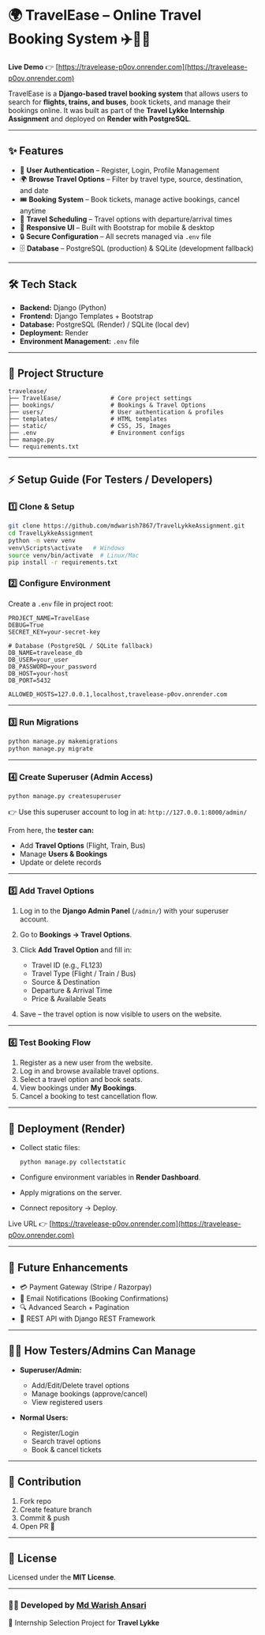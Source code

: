 # 🌍 TravelEase – Online Travel Booking System ✈️🚆🚌

**Live Demo** 👉 [https://travelease-p0ov.onrender.com](https://travelease-p0ov.onrender.com)

TravelEase is a **Django-based travel booking system** that allows users to search for **flights, trains, and buses**, book tickets, and manage their bookings online.
It was built as part of the **Travel Lykke Internship Assignment** and deployed on **Render with PostgreSQL**.

---

## ✨ Features

- 🔑 **User Authentication** – Register, Login, Profile Management
- 🌍 **Browse Travel Options** – Filter by travel type, source, destination, and date
- 🎟️ **Booking System** – Book tickets, manage active bookings, cancel anytime
- 📅 **Travel Scheduling** – Travel options with departure/arrival times
- 📱 **Responsive UI** – Built with Bootstrap for mobile & desktop
- 🔒 **Secure Configuration** – All secrets managed via `.env` file
- 🗄️ **Database** – PostgreSQL (production) & SQLite (development fallback)

---

## 🛠 Tech Stack

- **Backend:** Django (Python)
- **Frontend:** Django Templates + Bootstrap
- **Database:** PostgreSQL (Render) / SQLite (local dev)
- **Deployment:** Render
- **Environment Management:** `.env` file

---

## 📂 Project Structure

```
travelease/
├── TravelEase/              # Core project settings
├── bookings/                # Bookings & Travel Options
├── users/                   # User authentication & profiles
├── templates/               # HTML templates
├── static/                  # CSS, JS, Images
├── .env                     # Environment configs
├── manage.py
└── requirements.txt
```

---

## ⚡ Setup Guide (For Testers / Developers)

### 1️⃣ Clone & Setup

```bash
git clone https://github.com/mdwarish7867/TravelLykkeAssignment.git
cd TravelLykkeAssignment
python -m venv venv
venv\Scripts\activate   # Windows
source venv/bin/activate  # Linux/Mac
pip install -r requirements.txt
```

### 2️⃣ Configure Environment

Create a `.env` file in project root:

```env
PROJECT_NAME=TravelEase
DEBUG=True
SECRET_KEY=your-secret-key

# Database (PostgreSQL / SQLite fallback)
DB_NAME=travelease_db
DB_USER=your_user
DB_PASSWORD=your_password
DB_HOST=your-host
DB_PORT=5432

ALLOWED_HOSTS=127.0.0.1,localhost,travelease-p0ov.onrender.com
```

---

### 3️⃣ Run Migrations

```bash
python manage.py makemigrations
python manage.py migrate
```

---

### 4️⃣ Create Superuser (Admin Access)

```bash
python manage.py createsuperuser
```

👉 Use this superuser account to log in at:
`http://127.0.0.1:8000/admin/`

From here, the **tester can:**

- Add **Travel Options** (Flight, Train, Bus)
- Manage **Users & Bookings**
- Update or delete records

---

### 5️⃣ Add Travel Options

1. Log in to the **Django Admin Panel** (`/admin/`) with your superuser account.
2. Go to **Bookings → Travel Options**.
3. Click **Add Travel Option** and fill in:

   - Travel ID (e.g., FL123)
   - Travel Type (Flight / Train / Bus)
   - Source & Destination
   - Departure & Arrival Time
   - Price & Available Seats

4. Save – the travel option is now visible to users on the website.

---

### 6️⃣ Test Booking Flow

1. Register as a new user from the website.
2. Log in and browse available travel options.
3. Select a travel option and book seats.
4. View bookings under **My Bookings**.
5. Cancel a booking to test cancellation flow.

---

## 🚀 Deployment (Render)

- Collect static files:

  ```bash
  python manage.py collectstatic
  ```

- Configure environment variables in **Render Dashboard**.
- Apply migrations on the server.
- Connect repository → Deploy.

Live URL 👉 [https://travelease-p0ov.onrender.com](https://travelease-p0ov.onrender.com)

---

## 📖 Future Enhancements

- 💳 Payment Gateway (Stripe / Razorpay)
- 📩 Email Notifications (Booking Confirmations)
- 🔍 Advanced Search + Pagination
- 📱 REST API with Django REST Framework

---

## 👩‍💻 How Testers/Admins Can Manage

- **Superuser/Admin:**

  - Add/Edit/Delete travel options
  - Manage bookings (approve/cancel)
  - View registered users

- **Normal Users:**

  - Register/Login
  - Search travel options
  - Book & cancel tickets

---

## 🤝 Contribution

1. Fork repo
2. Create feature branch
3. Commit & push
4. Open PR 🎉

---

## 📜 License

Licensed under the **MIT License**.

---

### 👨‍💻 Developed by [Md Warish Ansari](https://github.com/mdwarish7867)

🎯 Internship Selection Project for **Travel Lykke**
